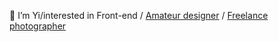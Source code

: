
👀 I’m Yi/interested in Front-end / [Amateur designer](https://ekar.site) / [Freelance photographer](https://gallery.ekar.site)


